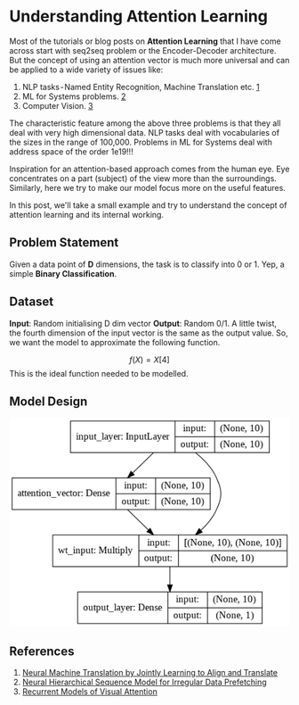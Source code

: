 # Understanding Attention Learning

Most of the tutorials or blog posts on **Attention Learning** that I have come across start with seq2seq problem or the Encoder-Decoder architecture. But the concept of using an attention vector is much more universal and can be applied to a wide variety of issues like:
1. NLP tasks - Named Entity Recognition, Machine Translation etc. [1](#references)
2. ML for Systems problems. [2](#references)
3. Computer Vision. [3](#references)

The characteristic feature among the above three problems is that they all deal with very high dimensional data. NLP tasks deal with vocabularies of the sizes in the range of 100,000. Problems in ML for Systems deal with address space of the order 1e19!!!

Inspiration for an attention-based approach comes from the human eye. Eye concentrates on a part (subject) of the view more than the surroundings. Similarly, here we try to make our model focus more on the useful features.

In this post, we'll take a small example and try to understand the concept of attention learning and its internal working.

## Problem Statement
Given a data point of **D** dimensions, the task is to classify into 0 or 1. Yep, a simple **Binary Classification**.

## Dataset
**Input**: Random initialising D dim vector
**Output**: Random 0/1. A little twist, the fourth dimension of the input vector is the same as the output value. So, we want the model to approximate the following function.

$$f(X) = X[4]$$
This is the ideal function needed to be modelled.

## Model Design
![](/images/2020-02-09/model_design.png "Model Design")

## References
1. [Neural Machine Translation by Jointly Learning to Align and Translate](https://arxiv.org/abs/1409.0473)
2. [Neural Hierarchical Sequence Model for Irregular Data Prefetching](https://www.cs.utexas.edu/~akanksha/neural_hierarchical_shi_2019.pdf)
3. [Recurrent Models of Visual Attention](https://arxiv.org/abs/1406.6247)